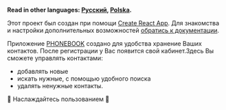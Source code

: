 **Read in other languages: [Русский](README.md), [Polska](README.pl.md).**

Этот проект был создан при помощи
[Create React App](https://github.com/facebook/create-react-app). 
Для знакомства и настройки дополнительных возможностей
[обратись к документации](https://facebook.github.io/create-react-app/docs/getting-started).


Приложение [PHONEBOOK](https://anastasiialav.github.io/goit-react-hw-08-phonebook/)
создано для удобства хранение Ваших контактов.
После регистрации у Вас появится свой кабинет.Здесь Вы сможете управлять контактами: 
   - добавлять новые
   - искать нужные, с помощью удобного поиска
   - удалять ненужные контакты.
   
🚀 Наслаждайтесь пользованием 🚀
